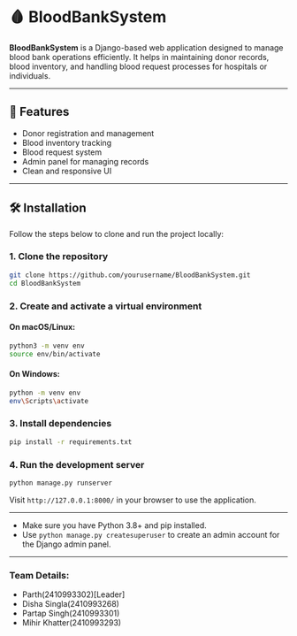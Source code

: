 # 🩸 BloodBankSystem

**BloodBankSystem** is a Django-based web application designed to manage blood bank operations efficiently. It helps in maintaining donor records, blood inventory, and handling blood request processes for hospitals or individuals.

---

## 🚀 Features

- Donor registration and management
- Blood inventory tracking
- Blood request system
- Admin panel for managing records
- Clean and responsive UI

---

## 🛠️ Installation

Follow the steps below to clone and run the project locally:

### 1. Clone the repository

```bash
git clone https://github.com/yourusername/BloodBankSystem.git
cd BloodBankSystem
```

### 2. Create and activate a virtual environment

#### On macOS/Linux:

```bash
python3 -m venv env
source env/bin/activate
```

#### On Windows:

```bash
python -m venv env
env\Scripts\activate
```

### 3. Install dependencies

```bash
pip install -r requirements.txt
```

### 4. Run the development server

```bash
python manage.py runserver
```

Visit `http://127.0.0.1:8000/` in your browser to use the application.

---



- Make sure you have Python 3.8+ and pip installed.
- Use `python manage.py createsuperuser` to create an admin account for the Django admin panel.

---
### Team Details:
- Parth(2410993302)[Leader]
- Disha Singla(2410993268)
- Partap Singh(2410993301)
- Mihir Khatter(2410993293)
